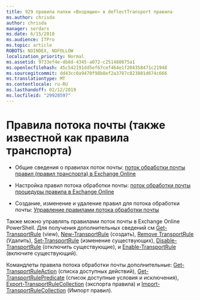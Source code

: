 ```yaml
---
title: 929 правила папки «Входящие» в deflectTransport правила
ms.author: chrisda
author: chrisda
manager: serdars
ms.date: 6/15/2018
ms.audience: ITPro
ms.topic: article
ROBOTS: NOINDEX, NOFOLLOW
localization_priority: Normal
ms.assetid: 9733ef4e-db8d-4345-a072-c251480875a1
ms.openlocfilehash: 45c542191dd5ef67cef464e1f204358471c21948
ms.sourcegitcommit: dd43cc0a9470f98b8ef2a3787c823801d674c666
ms.translationtype: MT
ms.contentlocale: ru-RU
ms.lasthandoff: 02/12/2019
ms.locfileid: "29928597"
---
```

# <a name="mail-flow-rules-also-known-as-transport-rules"></a>Правила потока почты (также известной как правила транспорта)

- Общие сведения о правилах поток почты: [поток обработки почты правил (правил транспорта) в Exchange Online](https://technet.microsoft.com/library/jj919238.aspx)
    
- Настройка правил потока обработки почты: [поток обработки почты процедуры правила в Exchange Online](https://technet.microsoft.com/library/dn600436.aspx)
    
- Создание, изменение и удаление правил для потока обработки почты: [Управление правилами потока обработки почты](https://technet.microsoft.com/library/jj657505.aspx)
    
Также можно управлять правилами поток почты в Exchange Online PowerShell. Для получения дополнительных сведений см [Get-TransportRule](https://docs.microsoft.com/powershell/module/exchange/policy-and-compliance/get-transportrule) (view), [New-TransportRule](https://docs.microsoft.com/powershell/module/exchange/policy-and-compliance/new-transportrule) (создать), [Remove TransportRule](https://docs.microsoft.com/powershell/module/exchange/policy-and-compliance/remove-transportrule) (Удалить), [Set-TransportRule](https://docs.microsoft.com/powershell/module/exchange/policy-and-compliance/set-transportrule) (изменение существующих), [Disable-TransportRule](https://docs.microsoft.com/powershell/module/exchange/policy-and-compliance/disable-transportrule) (отключить существующие), и [Enable-TransportRule](https://docs.microsoft.com/powershell/module/exchange/policy-and-compliance/enable-transportrule) (включите существующий). 
  
Командлеты правила потока обработки почты дополнительные: [Get-TransportRuleAction](https://docs.microsoft.com/powershell/module/exchange/policy-and-compliance/get-transportruleaction) (списка доступных действий), [Get-TransportRulePredicate](https://docs.microsoft.com/powershell/module/exchange/policy-and-compliance/get-transportrulepredicate) (список доступные условия и исключения), [Export-TransportRuleCollection](https://docs.microsoft.com/powershell/module/exchange/policy-and-compliance/export-transportrulecollection) (экспорта правила) и [ Import-TransportRuleCollection](https://docs.microsoft.com/powershell/module/exchange/policy-and-compliance/import-transportrulecollection) (Импорт правил). 
  

